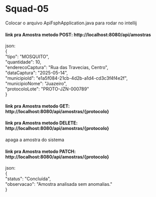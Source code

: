 # Squad-05
Colocar o arquivo ApiFsphApplication.java para rodar no intellij
#### link pra Amostra metodo POST: http://localhost:8080/api/amostras
json:  
{  
  "tipo": "MOSQUITO",  
  "quantidade": 10,  
  "enderecoCaptura": "Rua das Travecias, Centro",  
  "dataCaptura": "2025-05-14",  
  "municipioId": "e1a5f084-21cb-4d2b-a1d4-cd3c3f4f4e2f",  
  "municipioNome": "Juazeiro",  
  "protocoloLote": "PROTO-JZN-000789"  
}
#### link pra Amostra metodo GET: http://localhost:8080/api/amostras/{protocolo}

#### link pra Amostra metodo DELETE: http://localhost:8080/api/amostras/{protocolo}
apaga a amostra do sistema

#### link pra Amostra metodo PATCH: http://localhost:8080/api/amostras/{protocolo}
json:  
{  
  "status": "Concluída",  
  "observacao": "Amostra analisada sem anomalias."  
}  
